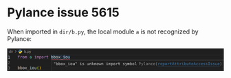# Pylance issue 5615

When imported in `dir/b.py`, the local module `a` is not recognized by Pylance:

![Problem](assets/image.png)
